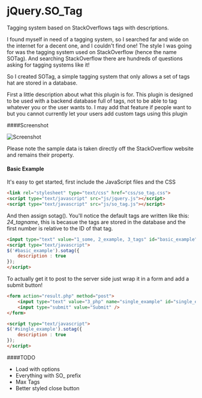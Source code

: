 jQuery.SO_Tag
=====

Tagging system based on StackOverflows tags with descriptions.

I found myself in need of a tagging system, so I searched far and wide on the internet for a decent one, and I couldn't find one! The style I was going for was the tagging system used on StackOverflow (hence the name SOTag). And searching StackOverflow there are hundreds of questions asking for tagging systems like it!

So I created SOTag, a simple tagging system that only allows a set of tags hat are stored in a database.

First a little description about what this plugin is for. This plugin is designed to be used with a backend database full of tags, not to be able to tag whatever you or the user wants to. I may add that feature if people want to but you cannot currently let your users add custom tags using this plugin

####Screenshot

![Screenshot](http://i.imgur.com/t1LubGi.png)

Please note the sample data is taken directly off the StackOverflow website and remains their property.

#### Basic Example

It's easy to get started, first include the JavaScript files and the CSS

```html
<link rel="stylesheet" type="text/css" href="css/so_tag.css">
<script type="text/javascript" src="js/jquery.js"></script>
<script type="text/javascript" src="js/so_tag.js"></script>
```

And then assign sotag(). You'll notice the default tags are written like this: <em>24_tagname</em>, this is becasue the tags are stored in the database and the first number is relative to the ID of that tag.

```html
<input type="text" value="1_some, 2_example, 3_tags" id="basic_example" />
<script type="text/javascript">
$('#basic_example').sotag({
	description : true
});
</script>
```

To actually get it to post to the server side just wrap it in a form and add a submit button!

```html
<form action="result.php" method="post">
	<input type="text" value="3_php" name="single_example" id="single_example" />
	<input type="submit" value="Submit" />
</form>

<script type="text/javascript">
$('#single_example').sotag({
	description : true
});
</script>
```


####TODO

 - Load with options
 - Everything with SO_ prefix
 - Max Tags
 - Better styled close button
